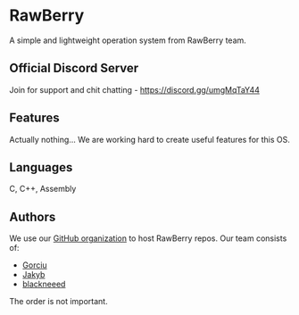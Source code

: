 # RawBerry

A simple and lightweight operation system from RawBerry team.

## Official Discord Server

Join for support and chit chatting - https://discord.gg/umgMqTaY44

## Features

Actually nothing... We are working hard to create useful features for this OS.

## Languages

C, C++, Assembly

## Authors

We use our [GitHub organization](https://github.com/RawBerryTeam) to host RawBerry repos. Our team consists of:

- [Gorciu](https://github.com/gorciu-official)
- [Jakyb](https://github.com/Goldjakyt)
- [blackneeed](https://github.com/blackneeed)

The order is not important.
